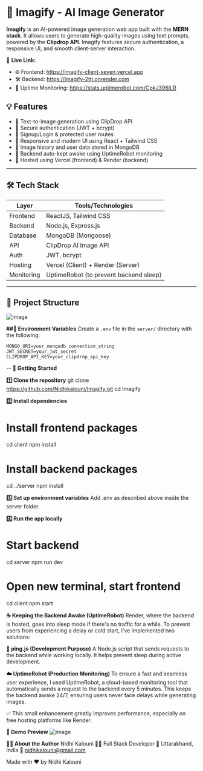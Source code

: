 # 🎨 Imagify - AI Image Generator

**Imagify** is an AI-powered image generation web app built with the **MERN stack**. It allows users to generate high-quality images using text prompts, powered by the **Clipdrop API**. Imagify features secure authentication, a responsive UI, and smooth client-server interaction.

🔗 **Live Link:** 
- 🌐 Frontend: https://imagify-client-seven.vercel.app
- 🛠️ Backend: https://imagify-2ttj.onrender.com
- 📶 Uptime Monitoring: https://stats.uptimerobot.com/CpkJ396ILR
  
## 💡 Features
- 🧠 Text-to-image generation using ClipDrop API
- 🔐 Secure authentication (JWT + bcrypt)
- 👤 Signup/Login & protected user routes
- 🎨 Responsive and modern UI using React + Tailwind CSS
- 💾 Image history and user data stored in MongoDB
- 🛌 Backend auto-kept awake using UptimeRobot monitoring
- 🚀 Hosted using Vercel (frontend) & Render (backend)

---
## 🛠️ Tech Stack
  
| Layer       | Tools/Technologies                       |
|-------------|------------------------------------------|
| Frontend    | ReactJS, Tailwind CSS                    |
| Backend     | Node.js, Express.js                      |
| Database    | MongoDB (Mongoose)                       |
| API         | ClipDrop AI Image API                    |
| Auth        | JWT, bcrypt                              |
| Hosting     | Vercel (Client) + Render (Server)        |
| Monitoring  | UptimeRobot (to prevent backend sleep)   |

---
## 📂 Project Structure
![image](https://github.com/user-attachments/assets/bf99cf1c-e78f-408e-a02a-6130f0d1892c)


**##🔐 Environment Variables**
Create a `.env` file in the `server/` directory with the following:

```env
MONGO_URI=your_mongodb_connection_string
JWT_SECRET=your_jwt_secret
CLIPDROP_API_KEY=your_clipdrop_api_key
````
--
**🚀 Getting Started**

**1️⃣ Clone the repository**
git clone https://github.com/Nidhikalouni/Imagify.git
cd Imagify

**2️⃣ Install dependencies**
# Install frontend packages
cd client
npm install

# Install backend packages
cd ../server
npm install

**3️⃣ Set up environment variables**
Add .env as described above inside the server folder.

**4️⃣ Run the app locally**
# Start backend
cd server
npm run dev

# Open new terminal, start frontend
cd client
npm start

**☕ Keeping the Backend Awake (UptimeRobot)**
Render, where the backend is hosted, goes into sleep mode if there's no traffic for a while. To prevent users from experiencing a delay or cold start, I’ve implemented two solutions:

**🧪 ping.js (Development Purpose)**
A Node.js script that sends requests to the backend while working locally. It helps prevent sleep during active development.

**☁️ UptimeRobot (Production Monitoring)**
To ensure a fast and seamless user experience, I used UptimeRobot, a cloud-based monitoring tool that automatically sends a request to the backend every 5 minutes. This keeps the backend awake 24/7, ensuring users never face delays while generating images.

✅ This small enhancement greatly improves performance, especially on free hosting platforms like Render.

**📸 Demo Preview**
![image](https://github.com/user-attachments/assets/7c4b3d78-bf02-41e5-ac59-5ad1096423c5)

**🙋‍♀️ About the Author**
 Nidhi Kalouni
👩‍💻 Full Stack Developer
📍 Uttarakhand, India
📧 nidhikalouni@gmail.com

Made with ❤️ by Nidhi Kalouni
